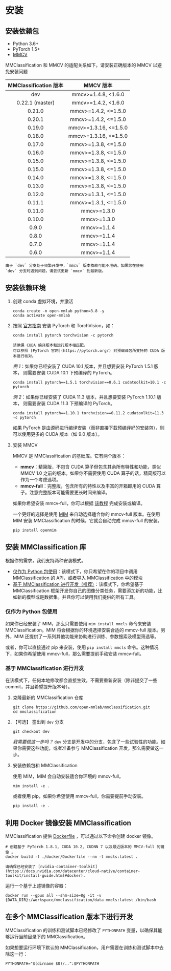 # 安装

## 安装依赖包

- Python 3.6+
- PyTorch 1.5+
- [MMCV](https://github.com/open-mmlab/mmcv)

MMClassification 和 MMCV 的适配关系如下，请安装正确版本的 MMCV 以避免安装问题

|   MMClassification 版本  |       MMCV 版本       |
|:------------------------:|:---------------------:|
| dev                      | mmcv>=1.4.8, <1.6.0   |
| 0.22.1 (master)          | mmcv>=1.4.2, <1.6.0   |
| 0.21.0                   | mmcv>=1.4.2, <=1.5.0  |
| 0.20.1                   | mmcv>=1.4.2, <=1.5.0  |
| 0.19.0                   | mmcv>=1.3.16, <=1.5.0 |
| 0.18.0                   | mmcv>=1.3.16, <=1.5.0 |
| 0.17.0                   | mmcv>=1.3.8, <=1.5.0  |
| 0.16.0                   | mmcv>=1.3.8, <=1.5.0  |
| 0.15.0                   | mmcv>=1.3.8, <=1.5.0  |
| 0.15.0                   | mmcv>=1.3.8, <=1.5.0  |
| 0.14.0                   | mmcv>=1.3.8, <=1.5.0  |
| 0.13.0                   | mmcv>=1.3.8, <=1.5.0  |
| 0.12.0                   | mmcv>=1.3.1, <=1.5.0  |
| 0.11.1                   | mmcv>=1.3.1, <=1.5.0  |
| 0.11.0                   | mmcv>=1.3.0           |
| 0.10.0                   | mmcv>=1.3.0           |
| 0.9.0                    | mmcv>=1.1.4           |
| 0.8.0                    | mmcv>=1.1.4           |
| 0.7.0                    | mmcv>=1.1.4           |
| 0.6.0                    | mmcv>=1.1.4           |

```{note}
由于 `dev` 分支处于频繁开发中，`mmcv` 版本依赖可能不准确。如果您在使用
`dev` 分支时遇到问题，请尝试更新 `mmcv` 到最新版。
```

## 安装依赖环境

1. 创建 conda 虚拟环境，并激活

   ```shell
   conda create -n open-mmlab python=3.8 -y
   conda activate open-mmlab
   ```

2. 按照 [官方指南](https://pytorch.org/) 安装 PyTorch 和 TorchVision，如：

   ```shell
   conda install pytorch torchvision -c pytorch
   ```

   ```{note}
   请确保 CUDA 编译版本和运行版本相匹配。
   可以参照 [PyTorch 官网](https://pytorch.org/) 对预编译包所支持的 CUDA 版本进行核对。
   ```

   *例 1*：如果你已经安装了 CUDA 10.1 版本，并且想要安装 PyTorch 1.5.1 版本，
   则需要安装 CUDA 10.1 下预编译的 PyTorch。

   ```shell
   conda install pytorch==1.5.1 torchvision==0.6.1 cudatoolkit=10.1 -c pytorch
   ```

   *例 2*：如果你已经安装了 CUDA 11.3 版本，并且想要安装 PyTorch 1.10.1 版本，
   则需要安装 CUDA 11.3 下预编译的 PyTorch。

   ```shell
   conda install pytorch==1.10.1 torchvision==0.11.2 cudatoolkit=11.3 -c pytorch
   ```

   如果 PyTorch 是由源码进行编译安装（而非直接下载预编译好的安装包），则可以使用更多的 CUDA 版本（如 9.0 版本）。

3. 安装 MMCV

   MMCV 是 MMClassification 的基础库。它有两个版本：

   - **mmcv**：精简版，不包含 CUDA 算子但包含其余所有特性和功能，类似 MMCV 1.0 之前的版本。如果你不需要使用 CUDA 算子的话，精简版可以作为一个考虑选项。
   - **mmcv-full**：完整版，包含所有的特性以及丰富的开箱即用的 CUDA 算子。注意完整版本可能需要更长时间来编译。

   如果你希望安装 mmcv-full，你可以根据 [该教程](https://mmcv.readthedocs.io/en/latest/get_started/installation.html) 完成安装或编译。

   一个更好的选择是使用 [MIM](https://github.com/open-mmlab/mim) 来自动选择适合你的 mmcv-full 版本。在使用 MIM 安装 MMClassification 的时候，它就会自动完成 mmcv-full 的安装。

   ```shell
   pip install openmim
   ```

## 安装 MMClassification 库

根据你的需求，我们支持两种安装模式。

- [仅作为 Python 包使用](#仅作为-python-包使用)：该模式下，你只希望在你的项目中调用 MMClassification 的 API，或者导入 MMClassification 中的模块
- [基于 MMClassification 进行开发（推荐）](#基于-mmclassification-进行开发)：该模式下，你希望基于 MMClassification 框架开发你自己的图像分类任务，需要添加新的功能，比如新的模型或是数据集。并且你可以使用我们提供的所有工具。

### 仅作为 Python 包使用

如果你已经安装了 MIM，那么只需要使用 `mim install mmcls` 命令来安装 MMClassification。MIM 将会根据你的环境选择安装合适的 mmcv-full 版本。另外，MIM 还提供了一系列其他功能来协助进行训练、参数搜索及模型筛选等。

或者，你可以直接通过 pip 来安装，使用 `pip install mmcls` 命令。这种情况下，如果你希望使用 mmcv-full，那么需要提前手动安装 mmcv-full。

### 基于 MMClassification 进行开发

在该模式下，任何本地修改都会直接生效，不需要重新安装（除非提交了一些 commit，并且希望提升版本号）。

1. 克隆最新的 MMClassification 仓库

   ```shell
   git clone https://github.com/open-mmlab/mmclassification.git
   cd mmclassification
   ```

2. 【可选】 签出到 `dev` 分支

   ```shell
   git checkout dev
   ```

   *我需要做这一步吗？* `dev` 分支是开发中的分支，包含了一些试验性的功能。如果你需要这些功能，或者准备参与 MMClassification 开发，那么需要做这一步。

2. 安装依赖包和 MMClassification

   使用 MIM，MIM 会自动安装适合你环境的 mmcv-full。

   ```shell
   mim install -e .
   ```

   或者使用 pip，如果你希望使用 mmcv-full，你需要提前手动安装。

   ```shell
   pip install -e .
   ```

## 利用 Docker 镜像安装 MMClassification

MMClassification 提供 [Dockerfile](https://github.com/open-mmlab/mmclassification/blob/master/docker/Dockerfile) ，可以通过以下命令创建 docker 镜像。

```shell
# 创建基于 PyTorch 1.8.1, CUDA 10.2, CUDNN 7 以及最近版本的 MMCV-full 的镜像 。
docker build -f ./docker/Dockerfile --rm -t mmcls:latest .
```

```{important}
请确保已经安装了 [nvidia-container-toolkit](https://docs.nvidia.com/datacenter/cloud-native/container-toolkit/install-guide.html#docker).
```

运行一个基于上述镜像的容器：

```shell
docker run --gpus all --shm-size=8g -it -v {DATA_DIR}:/workspace/mmclassification/data mmcls:latest /bin/bash
```

## 在多个 MMClassification 版本下进行开发

MMClassification 的训练和测试脚本已经修改了 `PYTHONPATH` 变量，以确保其能够运行当前目录下的 MMClassification。

如果想要运行环境下默认的 MMClassification，用户需要在训练和测试脚本中去除这一行：

```shell
PYTHONPATH="$(dirname $0)/..":$PYTHONPATH
```
